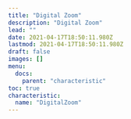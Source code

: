 ```yaml
---
title: "Digital Zoom"
description: "Digital Zoom"
lead: ""
date: 2021-04-17T18:50:11.980Z
lastmod: 2021-04-17T18:50:11.980Z
draft: false
images: []
menu:
  docs:
    parent: "characteristic"
toc: true
characteristic:
  name: "DigitalZoom"
---
```

